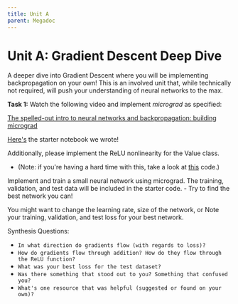 ```yaml
---
title: Unit A
parent: Megadoc
---
```


# Unit A: Gradient Descent Deep Dive

A deeper dive into Gradient Descent where you will be implementing backpropagation on your own! This is an involved unit that, while technically not required, will push your understanding of neural networks to the max.

**Task 1:** Watch the following video and implement _micrograd_ as specified:

[The spelled-out intro to neural networks and backpropagation: building micrograd](https://www.youtube.com/watch?v=VMj-3S1tku0)

[Here's](../../notebooks/unit-A/starter_micrograd.ipynb) the starter notebook we wrote!

Additionally, please implement the ReLU nonlinearity for the Value class. 

* (Note: if you're having a hard time with this, take a look at [this](https://github.com/karpathy/micrograd/blob/master/micrograd/engine.py) code.)

Implement and train a small neural network using micrograd. The training, validation, and test data will be included in the starter code. - Try to find the best network you can!

You might want to change the learning rate, size of the network, or Note your training, validation, and test loss for your best network.


Synthesis Questions:

* `In what direction do gradients flow (with regards to loss)?`
* `How do gradients flow through addition? How do they flow through the ReLU function?`
* `What was your best loss for the test dataset?`
* `Was there something that stood out to you? Something that confused you?`
* `What's one resource that was helpful (suggested or found on your own)?`
